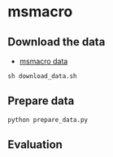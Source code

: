 # msmacro

## Download the data
- [msmacro data](https://microsoft.github.io/msmarco/Datasets.html)

```shell
sh download_data.sh
```

## Prepare data
```shell
python prepare_data.py
```


## Evaluation
